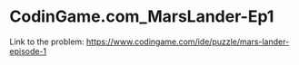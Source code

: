 # CodinGame.com_MarsLander-Ep1
Link to the problem: https://www.codingame.com/ide/puzzle/mars-lander-episode-1
